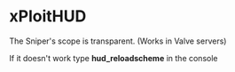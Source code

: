# xPloitHUD

The Sniper's scope is transparent. (Works in Valve servers)

If it doesn't work type **hud_reloadscheme** in the console